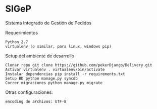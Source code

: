 SIGeP
=====

Sistema Integrado de Gestión de Pedidos



Requerimientos

    Python 2.7 
    virtualenv (o similar, para linux, windows pip)

Setup del ambiente de desarrollo

    Clonar repo git clone https://github.com/pekerDjango/Delivery.git
    Activar virtualenv . virtualenv/bin/activate
    Instalar dependencias pip install -r requirements.txt
    Setup BD python manage.py syncdb
    Correr migraciones python manage.py migrate
    
Otras configuraciones:

    encoding de archivos: UTF-8
  




